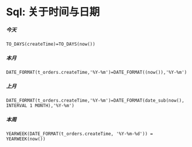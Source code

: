 
# Sql: 关于时间与日期

##### 今天

`TO_DAYS(createTime)=TO_DAYS(now())`

##### 本月

`DATE_FORMAT(t_orders.createTime,'%Y-%m')=DATE_FORMAT((now()),'%Y-%m')`

##### 上月

`DATE_FORMAT(t_orders.createTime,'%Y-%m')=DATE_FORMAT(date_sub(now(), INTERVAL 1 MONTH),'%Y-%m')`

##### 本周

`YEARWEEK(DATE_FORMAT(t_orders.createTime, '%Y-%m-%d')) = YEARWEEK(now())`